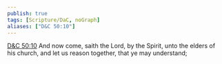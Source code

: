 ```yaml
---
publish: true
tags: [Scripture/DaC, noGraph]
aliases: ["D&C 50:10"]
---
```

[D&C 50:10](https://churchofjesuschrist.org/study/scriptures/dc-testament/dc/50?lang=eng&id=p10#p10) And now come, saith the Lord, by the Spirit, unto the elders of his church, and let us reason together, that ye may understand;
